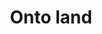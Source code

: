 ---
layout: wikipage_layout
description: my chapter has a description
title: Onto land
order: 17
---